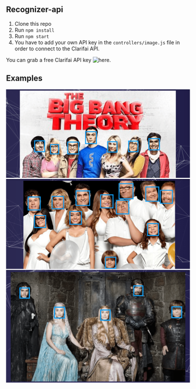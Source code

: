## Recognizer-api

1. Clone this repo
2. Run `npm install`
3. Run `npm start`
4. You have to add your own API key in the `controllers/image.js` file in order to connect to the Clarifai API.

You can grab a free Clarifai API key ![here](https://www.clarifai.com/).

## Examples
![the-big-bang-theory](https://github.com/eneax/recognizer/blob/master/examples/big-bang.png)
![modern-family](https://github.com/eneax/recognizer/blob/master/examples/modern-family.png)
![game-of-thrones](https://github.com/eneax/recognizer/blob/master/examples/game-of-thrones.png)
